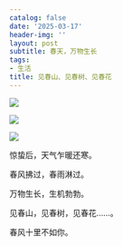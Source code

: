 ```yaml
---
catalog: false
date: '2025-03-17'
header-img: ''
layout: post
subtitle: 春天，万物生长
tags:
- 生活
title: 见春山、见春树、见春花
---
```


![](https://prod-files-secure.s3.us-west-2.amazonaws.com/5e11c35f-1dd6-416f-868e-8acb8013660f/db7471f9-071b-4e9a-a12e-7f70ebbda5fa/1000029962.jpg?X-Amz-Algorithm=AWS4-HMAC-SHA256&X-Amz-Content-Sha256=UNSIGNED-PAYLOAD&X-Amz-Credential=ASIAZI2LB466XTQA6LMZ%2F20250319%2Fus-west-2%2Fs3%2Faws4_request&X-Amz-Date=20250319T123145Z&X-Amz-Expires=3600&X-Amz-Security-Token=IQoJb3JpZ2luX2VjEBwaCXVzLXdlc3QtMiJIMEYCIQDH3PZHjVb5uABjnRW7v%2FaoFCq68mImOoa8ZdRSKn7POgIhAPDDtrq1AvHjf01%2Fss6Ux%2ByxT5nRdtB1Ckv3J2LTCrvmKv8DCHUQABoMNjM3NDIzMTgzODA1IgwL%2BUSbvgsf7pGP79Uq3ANejziSY4d%2ByTLCS8IWMpG%2FofkfCiekvXlfYQVRkmXP1Z5ltVRsekOIoe7q7mbp2URFbDeddc6B1AOwK10EQX1aurut%2FaE%2B%2B36HLnOoia18Gab3W0pe871IxUAS8y2OhePevefM%2BfvFUBzUOYKPzEhO7Q%2Bvc7zgYeC5Xdm4EchF9w%2FyTLeuduUNX12LkIVkBBToPmzinnkI7dC0%2B%2B%2Fhp6XyscW%2Fep%2Fi9TijGQuY2MsUWLpS6NUk3d3AtikHZkzE1VSz9Ja7MImyuuv99sWAWn6oMC%2B6SSL%2FJFDu4XtyX01w0CnfJndxXZmUWGZPEoYYoIHZG4o78yQXAlrGfqt29OZ8057728a29hqvF0gax6ycXscUHoDQHnYKT91mZkvziSExHWxCXqtZ65CRUQvl2f90Vm1lOCzRM8DPqwAxOE9oXWet2J1jJarLVMLTjHK27Hivv%2Fuy7ulVqy%2Bx7dLIik3Hwj5J0M6OSy%2B%2FrZxZCVeGZhcfwLvn1%2FZuaPs7AtxC6hAHfavgxGQveHrA8Yw4GA3vk%2Fz98vB2ZLz%2FkTRl%2Ft5NeLcnYZh55A97Ou3h4VzcZ%2FtuZ6HI5GXwSeR8hp1Vbaj3ZFswmcPfcYBUu2OHFgIFp7n1RkfaqI0y2MLhxTD13%2Bq%2BBjqkAdycBolk1Vi%2B%2BzKT1EdI90Sy6WJh6z1MvR4bzk%2FH01miZV56UD95fa4EsA66ar5QYe8IC63Zr4u5I4ISU%2FivqLeKKVdf7mnSglSMBwKU30Q673wFPqDyBxFtjNJ7TkKWlW1xX174i5RYoN6v37hcp7e6WC%2FUUsnXa8HwP0rmCR3VKy%2Bb0MqAWzm7iaqC9gDAPiDm8t4ptd5YRb3blaoqvgjMzuLm&X-Amz-Signature=35e379bcaae4794d961b970619174ca8d3b9bb6540567f84d509166d597614ff&X-Amz-SignedHeaders=host&x-id=GetObject)


![](https://prod-files-secure.s3.us-west-2.amazonaws.com/5e11c35f-1dd6-416f-868e-8acb8013660f/fd9b3ba2-f499-4642-a863-b443b9519133/1000030068.jpg?X-Amz-Algorithm=AWS4-HMAC-SHA256&X-Amz-Content-Sha256=UNSIGNED-PAYLOAD&X-Amz-Credential=ASIAZI2LB466XTQA6LMZ%2F20250319%2Fus-west-2%2Fs3%2Faws4_request&X-Amz-Date=20250319T123145Z&X-Amz-Expires=3600&X-Amz-Security-Token=IQoJb3JpZ2luX2VjEBwaCXVzLXdlc3QtMiJIMEYCIQDH3PZHjVb5uABjnRW7v%2FaoFCq68mImOoa8ZdRSKn7POgIhAPDDtrq1AvHjf01%2Fss6Ux%2ByxT5nRdtB1Ckv3J2LTCrvmKv8DCHUQABoMNjM3NDIzMTgzODA1IgwL%2BUSbvgsf7pGP79Uq3ANejziSY4d%2ByTLCS8IWMpG%2FofkfCiekvXlfYQVRkmXP1Z5ltVRsekOIoe7q7mbp2URFbDeddc6B1AOwK10EQX1aurut%2FaE%2B%2B36HLnOoia18Gab3W0pe871IxUAS8y2OhePevefM%2BfvFUBzUOYKPzEhO7Q%2Bvc7zgYeC5Xdm4EchF9w%2FyTLeuduUNX12LkIVkBBToPmzinnkI7dC0%2B%2B%2Fhp6XyscW%2Fep%2Fi9TijGQuY2MsUWLpS6NUk3d3AtikHZkzE1VSz9Ja7MImyuuv99sWAWn6oMC%2B6SSL%2FJFDu4XtyX01w0CnfJndxXZmUWGZPEoYYoIHZG4o78yQXAlrGfqt29OZ8057728a29hqvF0gax6ycXscUHoDQHnYKT91mZkvziSExHWxCXqtZ65CRUQvl2f90Vm1lOCzRM8DPqwAxOE9oXWet2J1jJarLVMLTjHK27Hivv%2Fuy7ulVqy%2Bx7dLIik3Hwj5J0M6OSy%2B%2FrZxZCVeGZhcfwLvn1%2FZuaPs7AtxC6hAHfavgxGQveHrA8Yw4GA3vk%2Fz98vB2ZLz%2FkTRl%2Ft5NeLcnYZh55A97Ou3h4VzcZ%2FtuZ6HI5GXwSeR8hp1Vbaj3ZFswmcPfcYBUu2OHFgIFp7n1RkfaqI0y2MLhxTD13%2Bq%2BBjqkAdycBolk1Vi%2B%2BzKT1EdI90Sy6WJh6z1MvR4bzk%2FH01miZV56UD95fa4EsA66ar5QYe8IC63Zr4u5I4ISU%2FivqLeKKVdf7mnSglSMBwKU30Q673wFPqDyBxFtjNJ7TkKWlW1xX174i5RYoN6v37hcp7e6WC%2FUUsnXa8HwP0rmCR3VKy%2Bb0MqAWzm7iaqC9gDAPiDm8t4ptd5YRb3blaoqvgjMzuLm&X-Amz-Signature=716f578bb87773c62ff717636939f8a8cf212dca3c97efe4dbe67d8ecaf0445a&X-Amz-SignedHeaders=host&x-id=GetObject)


![](https://prod-files-secure.s3.us-west-2.amazonaws.com/5e11c35f-1dd6-416f-868e-8acb8013660f/62bccc09-91ec-4bbe-893f-2b312ac2a856/1000030099.jpg?X-Amz-Algorithm=AWS4-HMAC-SHA256&X-Amz-Content-Sha256=UNSIGNED-PAYLOAD&X-Amz-Credential=ASIAZI2LB466XTQA6LMZ%2F20250319%2Fus-west-2%2Fs3%2Faws4_request&X-Amz-Date=20250319T123145Z&X-Amz-Expires=3600&X-Amz-Security-Token=IQoJb3JpZ2luX2VjEBwaCXVzLXdlc3QtMiJIMEYCIQDH3PZHjVb5uABjnRW7v%2FaoFCq68mImOoa8ZdRSKn7POgIhAPDDtrq1AvHjf01%2Fss6Ux%2ByxT5nRdtB1Ckv3J2LTCrvmKv8DCHUQABoMNjM3NDIzMTgzODA1IgwL%2BUSbvgsf7pGP79Uq3ANejziSY4d%2ByTLCS8IWMpG%2FofkfCiekvXlfYQVRkmXP1Z5ltVRsekOIoe7q7mbp2URFbDeddc6B1AOwK10EQX1aurut%2FaE%2B%2B36HLnOoia18Gab3W0pe871IxUAS8y2OhePevefM%2BfvFUBzUOYKPzEhO7Q%2Bvc7zgYeC5Xdm4EchF9w%2FyTLeuduUNX12LkIVkBBToPmzinnkI7dC0%2B%2B%2Fhp6XyscW%2Fep%2Fi9TijGQuY2MsUWLpS6NUk3d3AtikHZkzE1VSz9Ja7MImyuuv99sWAWn6oMC%2B6SSL%2FJFDu4XtyX01w0CnfJndxXZmUWGZPEoYYoIHZG4o78yQXAlrGfqt29OZ8057728a29hqvF0gax6ycXscUHoDQHnYKT91mZkvziSExHWxCXqtZ65CRUQvl2f90Vm1lOCzRM8DPqwAxOE9oXWet2J1jJarLVMLTjHK27Hivv%2Fuy7ulVqy%2Bx7dLIik3Hwj5J0M6OSy%2B%2FrZxZCVeGZhcfwLvn1%2FZuaPs7AtxC6hAHfavgxGQveHrA8Yw4GA3vk%2Fz98vB2ZLz%2FkTRl%2Ft5NeLcnYZh55A97Ou3h4VzcZ%2FtuZ6HI5GXwSeR8hp1Vbaj3ZFswmcPfcYBUu2OHFgIFp7n1RkfaqI0y2MLhxTD13%2Bq%2BBjqkAdycBolk1Vi%2B%2BzKT1EdI90Sy6WJh6z1MvR4bzk%2FH01miZV56UD95fa4EsA66ar5QYe8IC63Zr4u5I4ISU%2FivqLeKKVdf7mnSglSMBwKU30Q673wFPqDyBxFtjNJ7TkKWlW1xX174i5RYoN6v37hcp7e6WC%2FUUsnXa8HwP0rmCR3VKy%2Bb0MqAWzm7iaqC9gDAPiDm8t4ptd5YRb3blaoqvgjMzuLm&X-Amz-Signature=f24cf213012d3493ff153eb657ac812ebfd7d428dbc4e8af3cc8707422aa252d&X-Amz-SignedHeaders=host&x-id=GetObject)


惊蛰后，天气乍暖还寒。


春风拂过，春雨淋过。


万物生长，生机勃勃。


见春山，见春树，见春花……。


春风十里不如你。